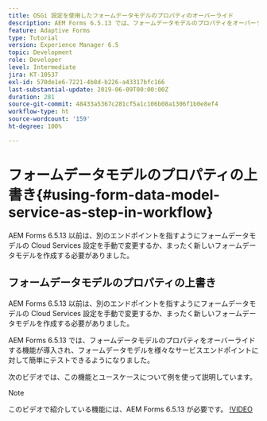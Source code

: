 ```yaml
---
title: OSGi 設定を使用したフォームデータモデルのプロパティのオーバーライド
description: AEM Forms 6.5.13 では、フォームデータモデルのプロパティをオーバーライドする機能が導入され、1 つのフォームデータモデルを様々なエンドポイントに対して簡単にテストできるようになりました。
feature: Adaptive Forms
type: Tutorial
version: Experience Manager 6.5
topic: Development
role: Developer
level: Intermediate
jira: KT-10537
exl-id: 570de1e6-7221-4b8d-b226-a43317bfc166
last-substantial-update: 2019-06-09T00:00:00Z
duration: 281
source-git-commit: 48433a5367c281cf5a1c106b08a1306f1b0e8ef4
workflow-type: ht
source-wordcount: '159'
ht-degree: 100%

---
```


# フォームデータモデルのプロパティの上書き{#using-form-data-model-service-as-step-in-workflow}

AEM Forms 6.5.13 以前は、別のエンドポイントを指すようにフォームデータモデルの Cloud Services 設定を手動で変更するか、まったく新しいフォームデータモデルを作成する必要がありました。

## フォームデータモデルのプロパティの上書き

AEM Forms 6.5.13 以前は、別のエンドポイントを指すようにフォームデータモデルの Cloud Services 設定を手動で変更するか、まったく新しいフォームデータモデルを作成する必要がありました。

AEM Forms 6.5.13 では、フォームデータモデルのプロパティをオーバーライドする機能が導入され、フォームデータモデルを様々なサービスエンドポイントに対して簡単にテストできるようになりました。

次のビデオでは、この機能とユースケースについて例を使って説明しています。

>[!NOTE]
>このビデオで紹介している機能には、AEM Forms 6.5.13 が必要です。
>[!VIDEO](https://video.tv.adobe.com/v/343762?quality=12&learn=on)
